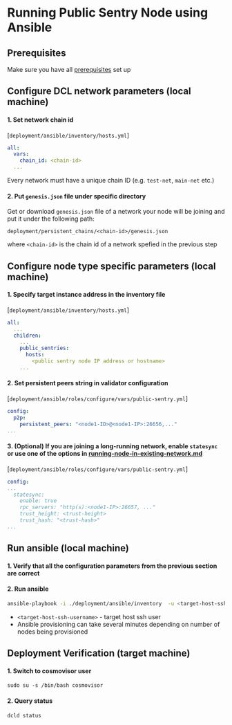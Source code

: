 # Running Public Sentry Node using Ansible
## Prerequisites
Make sure you have all [prerequisites](./prerequisites.md) set up

## Configure DCL network parameters (local machine)
#### 1. Set network chain id
[`deployment/ansible/inventory/hosts.yml`]
```yaml
all:
  vars:
    chain_id: <chain-id>
  ...
```
Every network must have a unique chain ID (e.g. `test-net`, `main-net` etc.)

#### 2. Put `genesis.json` file under specific directory
Get or download `genesis.json` file of a network your node will be joining and put it under the following path:
```
deployment/persistent_chains/<chain-id>/genesis.json
```
where `<chain-id>` is the chain id of a network spefied in the previous step

## Configure node type specific parameters (local machine)
#### 1. Specify target instance address in the inventory file
[`deployment/ansible/inventory/hosts.yml`]

```yaml
all:
  ...
  children:
    ...
    public_sentries:
      hosts:
        <public sentry node IP address or hostname>
    ...
```

#### 2. Set persistent peers string in validator configuration
[`deployment/ansible/roles/configure/vars/public-sentry.yml`]

```yaml
config:
  p2p:
    persistent_peers: "<node1-ID>@<node1-IP>:26656,..."
...
```
#### 3. (Optional) If you are joining a long-running network, enable `statesync` or use one of the options in [running-node-in-existing-network.md](../advanced/running-node-in-existing-network.md)
[`deployment/ansible/roles/configure/vars/public-sentry.yml`]

```yaml
config:
...
  statesync:
    enable: true
    rpc_servers: "http(s):<node1-IP>:26657, ..."
    trust_height: <trust-height>
    trust_hash: "<trust-hash>"
...
```
## Run ansible (local machine)
#### 1. Verify that all the configuration parameters from the previous section are correct
#### 2. Run ansible
```bash
ansible-playbook -i ./deployment/ansible/inventory  -u <target-host-ssh-user> ./deployment/ansible/deploy.yml
```
- `<target-host-ssh-username>` - target host ssh user
- Ansible provisioning can take several minutes depending on number of nodes being provisioned

## Deployment Verification (target machine)
#### 1. Switch to cosmovisor user
```
sudo su -s /bin/bash cosmovisor
```

#### 2. Query status
```
dcld status
```